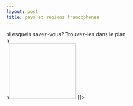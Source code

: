 ```yaml
---
layout: post
title: pays et régions francophones
---
```


<p>nLesquels savez-vous? Trouvez-les dans le plan.<br />n<br />n<a href="http://www.francaisblog.com../images/WorldMapfix.jpg" rel='external'><img height="150" width="180"></a> ]]&gt;
</p>
